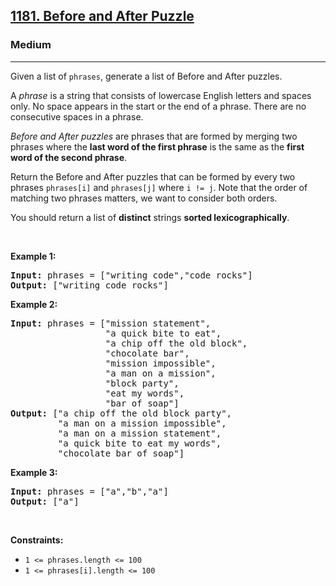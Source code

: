 <h2><a href="https://leetcode.com/problems/before-and-after-puzzle/">1181. Before and After Puzzle</a></h2><h3>Medium</h3><hr><div><p>Given a list of <code>phrases</code>, generate a list of&nbsp;Before and After puzzles.</p>

<p>A <em>phrase</em> is a string that consists of lowercase English letters and spaces only. No space appears in the start or the end of a phrase. There are&nbsp;no consecutive spaces&nbsp;in a phrase.</p>

<p><em>Before and After&nbsp;puzzles</em> are phrases that are formed by merging&nbsp;two phrases where the <strong>last&nbsp;word of the first&nbsp;phrase</strong> is the same as the <strong>first word of the second phrase</strong>.</p>

<p>Return the&nbsp;Before and After&nbsp;puzzles that can be formed by every two phrases&nbsp;<code>phrases[i]</code>&nbsp;and&nbsp;<code>phrases[j]</code>&nbsp;where&nbsp;<code>i != j</code>. Note that the order of matching two phrases matters, we want to consider both orders.</p>

<p>You should return a list of&nbsp;<strong>distinct</strong>&nbsp;strings <strong>sorted&nbsp;lexicographically</strong>.</p>

<p>&nbsp;</p>
<p><strong>Example 1:</strong></p>

<pre><strong>Input:</strong> phrases = ["writing code","code rocks"]
<strong>Output:</strong> ["writing code rocks"]
</pre>

<p><strong>Example 2:</strong></p>

<pre><strong>Input:</strong> phrases = ["mission statement",
                  "a quick bite to eat",
&nbsp;                 "a chip off the old block",
&nbsp;                 "chocolate bar",
&nbsp;                 "mission impossible",
&nbsp;                 "a man on a mission",
&nbsp;                 "block party",
&nbsp;                 "eat my words",
&nbsp;                 "bar of soap"]
<strong>Output:</strong> ["a chip off the old block party",
&nbsp;        "a man on a mission impossible",
&nbsp;        "a man on a mission statement",
&nbsp;        "a quick bite to eat my words",
         "chocolate bar of soap"]
</pre>

<p><strong>Example 3:</strong></p>

<pre><strong>Input:</strong> phrases = ["a","b","a"]
<strong>Output:</strong> ["a"]
</pre>

<p>&nbsp;</p>
<p><strong>Constraints:</strong></p>

<ul>
	<li><code>1 &lt;= phrases.length &lt;= 100</code></li>
	<li><code>1 &lt;= phrases[i].length &lt;= 100</code></li>
</ul>
</div>